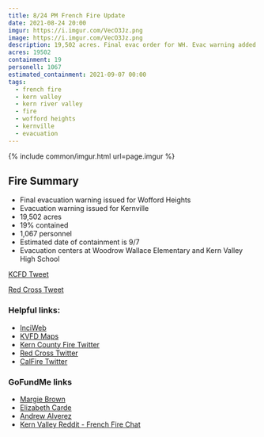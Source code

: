 ```yaml
---
title: 8/24 PM French Fire Update
date: 2021-08-24 20:00
imgur: https://i.imgur.com/VecO3Jz.png
image: https://i.imgur.com/VecO3Jz.png
description: 19,502 acres. Final evac order for WH. Evac warning added for Kernville
acres: 19502
containment: 19
personell: 1067
estimated_containment: 2021-09-07 00:00
tags:
  - french fire
  - kern valley
  - kern river valley
  - fire
  - wofford heights
  - kernville
  - evacuation
---
```

{% include common/imgur.html url=page.imgur %}

## Fire Summary
- Final evacuation warning issued for Wofford Heights
- Evacuation warning issued for Kernville
- 19,502 acres
- 19% contained
- 1,067 personnel
- Estimated date of containment is 9/7
- Evacuation centers at Woodrow Wallace Elementary and Kern Valley High School

[KCFD Tweet](https://twitter.com/kerncountyfire/status/1430347516403281926)

[Red Cross Tweet](https://twitter.com/RedCrossCCR/status/1429896398183419919)

### Helpful links:
- [InciWeb](https://inciweb.nwcg.gov/incident/7813/)
- [KVFD Maps](https://kcfd.maps.arcgis.com/apps/instant/interactivelegend/index.html?appid=cd18207578044581a9a9a1255fc88417)
- [Kern County Fire Twitter](https://twitter.com/kerncountyfire)
- [Red Cross Twitter](https://twitter.com/RedCrossCCR)
- [CalFire Twitter](https://twitter.com/CAL_FIRE)

### GoFundMe links
- [Margie Brown](https://www.gofundme.com/f/lets-help-margie-bowhan)
- [Elizabeth Carde](https://www.gofundme.com/f/relief-fund-for-elizabeth-carde-french-fire)
- [Andrew Alverez](https://www.gofundme.com/f/5c94g-help-andrew-get-back-on-his-feet)
- [Kern Valley Reddit - French Fire Chat](https://www.reddit.com/r/KernValley/comments/pa5ihf/french_fire_chat/)
